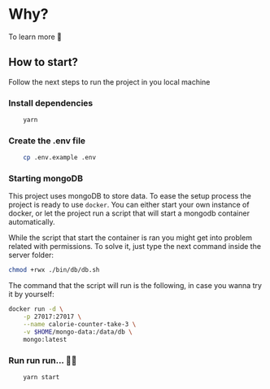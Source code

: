 # Why?

To learn more 🤞

## How to start?

Follow the next steps to run the project in you local machine

### Install dependencies

```bash
    yarn
```

### Create the .env file

```bash
    cp .env.example .env
```

### Starting mongoDB

This project uses mongoDB to store data. To ease the setup process the project is ready to use `docker`.
You can either start your own instance of docker, or let the project run a script that will start
a mongodb container automatically.

While the script that start the container is ran you might get into problem related with permissions. To solve it, just type the next command inside the server folder:

```bash
chmod +rwx ./bin/db/db.sh
```

The command that the script will run is the following, in case you wanna try it by yourself:

```bash
docker run -d \
    -p 27017:27017 \
    --name calorie-counter-take-3 \
    -v $HOME/mongo-data:/data/db \
    mongo:latest
```

### Run run run... 🏃‍♂️

```bash
    yarn start
```

